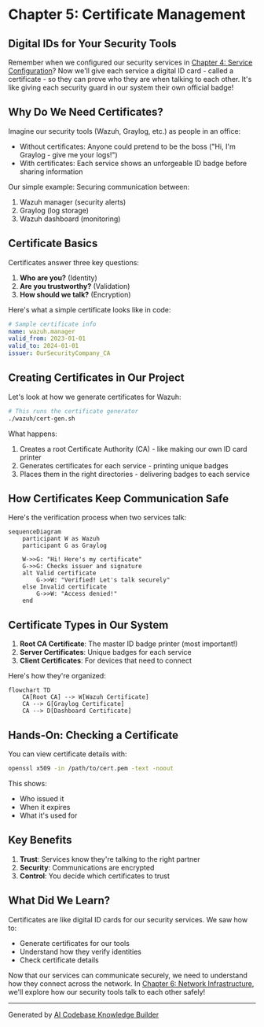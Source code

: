 # Chapter 5: Certificate Management

## Digital IDs for Your Security Tools

Remember when we configured our security services in [Chapter 4: Service Configuration](04_service_configuration_.md)? Now we'll give each service a digital ID card - called a certificate - so they can prove who they are when talking to each other. It's like giving each security guard in our system their own official badge!

## Why Do We Need Certificates?

Imagine our security tools (Wazuh, Graylog, etc.) as people in an office:
- Without certificates: Anyone could pretend to be the boss ("Hi, I'm Graylog - give me your logs!")
- With certificates: Each service shows an unforgeable ID badge before sharing information

Our simple example: Securing communication between:
1. Wazuh manager (security alerts)
2. Graylog (log storage)
3. Wazuh dashboard (monitoring)

## Certificate Basics

Certificates answer three key questions:
1. **Who are you?** (Identity)
2. **Are you trustworthy?** (Validation)
3. **How should we talk?** (Encryption)

Here's what a simple certificate looks like in code:

```yaml
# Sample certificate info
name: wazuh.manager
valid_from: 2023-01-01
valid_to: 2024-01-01
issuer: OurSecurityCompany_CA
```

## Creating Certificates in Our Project

Let's look at how we generate certificates for Wazuh:

```bash
# This runs the certificate generator
./wazuh/cert-gen.sh
```

What happens:
1. Creates a root Certificate Authority (CA) - like making our own ID card printer
2. Generates certificates for each service - printing unique badges
3. Places them in the right directories - delivering badges to each service

## How Certificates Keep Communication Safe

Here's the verification process when two services talk:

```mermaid
sequenceDiagram
    participant W as Wazuh
    participant G as Graylog
    
    W->>G: "Hi! Here's my certificate"
    G->>G: Checks issuer and signature
    alt Valid certificate
        G->>W: "Verified! Let's talk securely"
    else Invalid certificate
        G->>W: "Access denied!"
    end
```

## Certificate Types in Our System

1. **Root CA Certificate**: The master ID badge printer (most important!)
2. **Server Certificates**: Unique badges for each service
3. **Client Certificates**: For devices that need to connect

Here's how they're organized:

```mermaid
flowchart TD
    CA[Root CA] --> W[Wazuh Certificate]
    CA --> G[Graylog Certificate]
    CA --> D[Dashboard Certificate]
```

## Hands-On: Checking a Certificate

You can view certificate details with:

```bash
openssl x509 -in /path/to/cert.pem -text -noout
```

This shows:
- Who issued it
- When it expires
- What it's used for

## Key Benefits

1. **Trust**: Services know they're talking to the right partner
2. **Security**: Communications are encrypted
3. **Control**: You decide which certificates to trust

## What Did We Learn?

Certificates are like digital ID cards for our security services. We saw how to:
- Generate certificates for our tools
- Understand how they verify identities
- Check certificate details

Now that our services can communicate securely, we need to understand how they connect across the network. In [Chapter 6: Network Infrastructure](06_network_infrastructure_.md), we'll explore how our security tools talk to each other safely!

---

Generated by [AI Codebase Knowledge Builder](https://github.com/The-Pocket/Tutorial-Codebase-Knowledge)